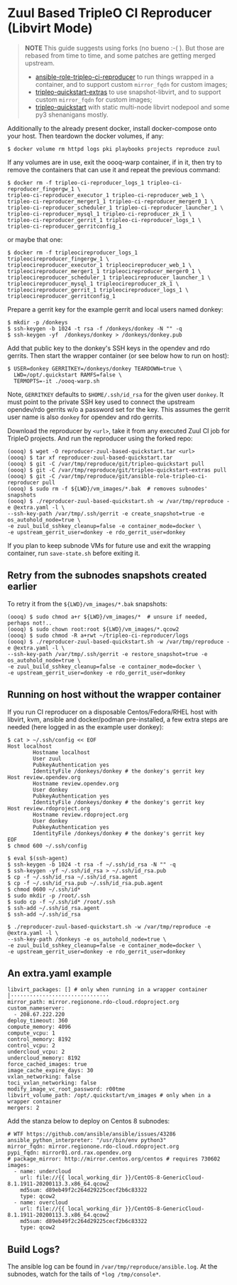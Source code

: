 # Zuul Based TripleO CI Reproducer (Libvirt Mode)

> **NOTE** This guide suggests using forks (no bueno :-( ).
> But those are rebased from time to time, and some patches are getting merged upstream.
> * [ansible-role-tripleo-ci-reproducer](https://github.com/bogdando/ansible-role-tripleo-ci-reproducer/tree/in_container)
>   to run things wrapped in a container, and to support custom `mirror_fqdn` for custom images;
> * [tripleo-quickstart-extras](https://github.com/bogdando/tripleo-quickstart-extras/tree/dev)
    to use snapshot-libvirt, and to support custom `mirror_fqdn` for custom images;
> * [tripleo-quickstart](https://github.com/bogdando/tripleo-quickstart/tree/dev)
    with static multi-node libvirt nodepool and some py3 shenanigans mostly.

Additionally to the already present docker, install docker-compose onto your
host. Then teardown the docker volumes, if any:

```
$ docker volume rm httpd logs pki playbooks projects reproduce zuul
```

If any volumes are in use, exit the oooq-warp container, if in it, then try to
remove the containers that can use it and repeat the previous command:
```
$ docker rm -f tripleo-ci-reproducer_logs_1 tripleo-ci-reproducer_fingergw_1 \
tripleo-ci-reproducer_executor_1 tripleo-ci-reproducer_web_1 \
tripleo-ci-reproducer_merger1_1 tripleo-ci-reproducer_merger0_1 \
tripleo-ci-reproducer_scheduler_1 tripleo-ci-reproducer_launcher_1 \
tripleo-ci-reproducer_mysql_1 tripleo-ci-reproducer_zk_1 \
tripleo-ci-reproducer_gerrit_1 tripleo-ci-reproducer_logs_1 \
tripleo-ci-reproducer_gerritconfig_1
```
or maybe that one:
```
$ docker rm -f tripleocireproducer_logs_1 tripleocireproducer_fingergw_1 \
tripleocireproducer_executor_1 tripleocireproducer_web_1 \
tripleocireproducer_merger1_1 tripleocireproducer_merger0_1 \
tripleocireproducer_scheduler_1 tripleocireproducer_launcher_1 \
tripleocireproducer_mysql_1 tripleocireproducer_zk_1 \
tripleocireproducer_gerrit_1 tripleocireproducer_logs_1 \
tripleocireproducer_gerritconfig_1
```

Prepare a gerrit key for the example gerrit and local users named donkey:
```
$ mkdir -p /donkeys
$ ssh-keygen -b 1024 -t rsa -f /donkeys/donkey -N "" -q
$ ssh-keygen -yf  /donkeys/donkey > /donkeys/donkey.pub
```
Add that public key to the donkey's SSH keys in the opendev and rdo gerrits.
Then start the wrapper container (or see below how to run on host):
```
$ USER=donkey GERRITKEY=/donkeys/donkey TEARDOWN=true \
  LWD=/opt/.quickstart RAMFS=false \
  TERMOPTS=-it ./oooq-warp.sh
```
Note, `GERRITKEY` defaults to `$HOME/.ssh/id_rsa` for the given user `donkey`.
It must point to the private SSH key used to connect the upstream opendev/rdo
gerrits w/o a password set for the key. This assumes the gerrit user name is
also `donkey` for opendev and rdo gerrits.

Download the reproducer by `<url>`, take it from any executed Zuul CI job for
TripleO projects. And run the reproducer using the forked repo:

```
(oooq) $ wget -O reproducer-zuul-based-quickstart.tar <url>
(oooq) $ tar xf reproducer-zuul-based-quickstart.tar
(oooq) $ git -C /var/tmp/reproduce/git/tripleo-quickstart pull
(oooq) $ git -C /var/tmp/reproduce/git/tripleo-quickstart-extras pull
(oooq) $ git -C /var/tmp/reproduce/git/ansible-role-tripleo-ci-reproducer pull
(oooq) $ sudo rm -f ${LWD}/vm_images/*.bak  # removes subnodes' snapshots
(oooq) $ ./reproducer-zuul-based-quickstart.sh -w /var/tmp/reproduce -e @extra.yaml -l \
--ssh-key-path /var/tmp/.ssh/gerrit -e create_snapshot=true -e os_autohold_node=true \
-e zuul_build_sshkey_cleanup=false -e container_mode=docker \
-e upstream_gerrit_user=donkey -e rdo_gerrit_user=donkey
```
If you plan to keep subnode VMs for future use and exit the wrapping container,
run ``save-state.sh`` before exiting it.

## Retry from the subnodes snapshots created earlier
To retry it from the `${LWD}/vm_images/*.bak` snapshots:
```
(oooq) $ sudo chmod a+r ${LWD}/vm_images/*  # unsure if needed, perhaps not!..
(oooq) $ sudo chown root:root ${LWD}/vm_images/*.qcow2
(oooq) $ sudo chmod -R a+rwt ~/tripleo-ci-reproducer/logs
(oooq) $ ./reproducer-zuul-based-quickstart.sh -w /var/tmp/reproduce -e @extra.yaml -l \
--ssh-key-path /var/tmp/.ssh/gerrit -e restore_snapshot=true -e os_autohold_node=true \
-e zuul_build_sshkey_cleanup=false -e container_mode=docker \
-e upstream_gerrit_user=donkey -e rdo_gerrit_user=donkey
```

## Running on host without the wrapper container

If you run CI reproducer on a disposable Centos/Fedora/RHEL host with libvirt,
kvm, ansible and docker/podman pre-installed, a few extra steps are needed (here
logged in as the example user donkey):
```
$ cat > ~/.ssh/config << EOF
Host localhost
        Hostname localhost
        User zuul
        PubkeyAuthentication yes
        IdentityFile /donkeys/donkey # the donkey's gerrit key
Host review.opendev.org
        Hostname review.opendev.org
        User donkey
        PubkeyAuthentication yes
        IdentityFile /donkeys/donkey # the donkey's gerrit key
Host review.rdoproject.org
        Hostname review.rdoproject.org
        User donkey
        PubkeyAuthentication yes
        IdentityFile /donkeys/donkey # the donkey's gerrit key
EOF
$ chmod 600 ~/.ssh/config

$ eval $(ssh-agent)
$ ssh-keygen -b 1024 -t rsa -f ~/.ssh/id_rsa -N "" -q
$ ssh-keygen -yf ~/.ssh/id_rsa > ~/.ssh/id_rsa.pub
$ cp -f ~/.ssh/id_rsa ~/.ssh/id_rsa.agent
$ cp -f ~/.ssh/id_rsa.pub ~/.ssh/id_rsa.pub.agent
$ chmod 0600 ~/.ssh/id*
$ sudo mkdir -p /root/.ssh
$ sudo cp -f ~/.ssh/id* /root/.ssh
$ ssh-add ~/.ssh/id_rsa.agent
$ ssh-add ~/.ssh/id_rsa

$ ./reproducer-zuul-based-quickstart.sh -w /var/tmp/reproduce -e @extra.yaml -l \
--ssh-key-path /donkeys -e os_autohold_node=true \
-e zuul_build_sshkey_cleanup=false -e container_mode=docker \
-e upstream_gerrit_user=donkey -e rdo_gerrit_user=donkey
```

## An extra.yaml example
```
libvirt_packages: [] # only when running in a wrapper container                                                                                                                                   │·······························
mirror_path: mirror.regionone.rdo-cloud.rdoproject.org
custom_nameserver:
  - 208.67.222.220
deploy_timeout: 360
compute_memory: 4096
compute_vcpu: 1
control_memory: 8192
control_vcpu: 2
undercloud_vcpu: 2
undercloud_memory: 8192
force_cached_images: true
image_cache_expire_days: 30
vxlan_networking: false
toci_vxlan_networking: false
modify_image_vc_root_password: r00tme
libvirt_volume_path: /opt/.quickstart/vm_images # only when in a wrapper container
mergers: 2
```
Add the stanza below to deploy on Centos 8 subnodes:
```
# WTF https://github.com/ansible/ansible/issues/43286
ansible_python_interpreter: "/usr/bin/env python3"
mirror_fqdn: mirror.regionone.rdo-cloud.rdoproject.org
pypi_fqdn: mirror01.ord.rax.opendev.org
# package_mirror: http://mirror.centos.org/centos # requires 730602
images:
  - name: undercloud
    url: file://{{ local_working_dir }}/CentOS-8-GenericCloud-8.1.1911-20200113.3.x86_64.qcow2
    md5sum: d89eb49f2c264d29225cecf2b6c83322
    type: qcow2
  - name: overcloud
    url: file://{{ local_working_dir }}/CentOS-8-GenericCloud-8.1.1911-20200113.3.x86_64.qcow2
    md5sum: d89eb49f2c264d29225cecf2b6c83322
    type: qcow2
```

## Build Logs?
The ansible log can be found in `/var/tmp/reproduce/ansible.log`.
At the subnodes, watch for the tails of
`*log /tmp/console*`.
